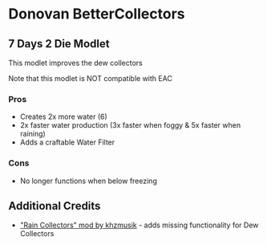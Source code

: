 # Donovan BetterCollectors

## 7 Days 2 Die Modlet

This modlet improves the dew collectors

Note that this modlet is NOT compatible with EAC

### Pros

- Creates 2x more water (6)
- 2x faster water production (3x faster when foggy & 5x faster when raining)
- Adds a craftable Water Filter

### Cons

- No longer functions when below freezing

## Additional Credits

- ["Rain Collectors" mod by khzmusik](https://gitlab.com/karlgiesing/7d2d-a21-modlets) - adds missing functionality for Dew Collectors
